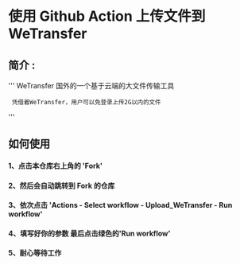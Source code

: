# 使用 Github Action 上传文件到 WeTransfer

## 简介 :
'''
     WeTransfer 国外的一个基于云端的大文件传输工具

     凭借着WeTransfer，用户可以免登录上传2G以内的文件
'''
## 如何使用

#### 1、点击本仓库右上角的 'Fork'

#### 2、然后会自动跳转到 Fork 的仓库

#### 3、依次点击 'Actions - Select workflow - Upload_WeTransfer - Run workflow'

#### 4、填写好你的参数 最后点击绿色的'Run workflow'

#### 5、耐心等待工作
